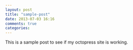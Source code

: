 ```yaml
---
layout: post
title: "sample-post"
date: 2013-07-03 16:16
comments: true
categories: 
---
```

This is a sample post to see if my octopress site is working.
